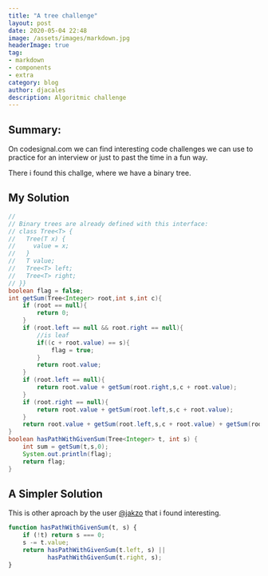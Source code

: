 ```yaml
---
title: "A tree challenge"
layout: post
date: 2020-05-04 22:48
image: /assets/images/markdown.jpg
headerImage: true
tag:
- markdown
- components
- extra
category: blog
author: djacales
description: Algoritmic challenge
---
```


## Summary:

On codesignal.com we can find interesting code challenges we can use to practice for an
interview or just to past the time in a fun way.

There i found this challge, where we have a binary tree.

## My Solution 

```java
//
// Binary trees are already defined with this interface:
// class Tree<T> {
//   Tree(T x) {
//     value = x;
//   }
//   T value;
//   Tree<T> left;
//   Tree<T> right;
// }}
boolean flag = false;
int getSum(Tree<Integer> root,int s,int c){
    if (root == null){
        return 0;
    }
    if (root.left == null && root.right == null){
        //is leaf
        if((c + root.value) == s){
            flag = true;
        }
        return root.value;
    }
    if (root.left == null){
        return root.value + getSum(root.right,s,c + root.value);
    }
    if (root.right == null){
        return root.value + getSum(root.left,s,c + root.value);
    }
    return root.value + getSum(root.left,s,c + root.value) + getSum(root.right,s,c + root.value);
}
boolean hasPathWithGivenSum(Tree<Integer> t, int s) {
    int sum = getSum(t,s,0);
    System.out.println(flag);
    return flag;
}

```
## A Simpler Solution
This is other aproach by the user [@jakzo](https://app.codesignal.com/profile/jakzo) that i found interesting.
```javascript
function hasPathWithGivenSum(t, s) {
    if (!t) return s === 0;
    s -= t.value;
    return hasPathWithGivenSum(t.left, s) ||
           hasPathWithGivenSum(t.right, s);
}
```